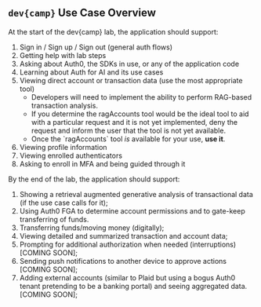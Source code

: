 ## `dev{camp}` Use Case Overview
At the start of the dev{camp} lab, the application should support:

1. Sign in / Sign up / Sign out (general auth flows)
2. Getting help with lab steps
3. Asking about Auth0, the SDKs in use, or any of the application code
4. Learning about Auth for AI and its use cases
5. Viewing direct account or transaction data (use the most appropriate tool)
	- Developers will need to implement the ability to perform RAG-based transaction analysis.
	- If you determine the ragAccounts tool would be the ideal tool to aid with a particular request and it is not yet implemented, deny the request and inform the user that the tool is not yet available.
	- Once the \`ragAccounts\` tool _is_ available for your use, **use it**.
6. Viewing profile information
7. Viewing enrolled authenticators
8. Asking to enroll in MFA and being guided through it

By the end of the lab, the application should support:

1. Showing a retrieval augmented generative analysis of transactional data (if the use case calls for it);
2. Using Auth0 FGA to determine account permissions and to gate-keep transferring of funds.
3. Transferring funds/moving money (digitally);
4. Viewing detailed and summarized transaction and account data;
5. Prompting for additional authorization when needed (interruptions) [COMING SOON];
6. Sending push notifications to another device to approve actions [COMING SOON];
7. Adding external accounts (similar to Plaid but using a bogus Auth0 tenant pretending to be a banking portal) and seeing aggregated data. [COMING SOON];